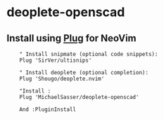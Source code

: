 # deoplete-openscad

Install using [Plug](https://github.com/junegunn/vim-plug) for NeoVim
-------------

```VimL
    " Install snipmate (optional code snippets):
    Plug 'SirVer/ultisnips'

    " Install deoplete (optional completion):
    Plug 'Shougo/deoplete.nvim'

    "Install :
    Plug 'MichaelSasser/deoplete-openscad'

    And :PluginInstall
```
